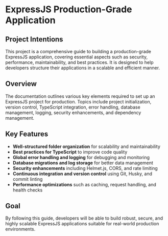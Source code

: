 # ExpressJS Production-Grade Application

## Project Intentions
This project is a comprehensive guide to building a production-grade ExpressJS application, covering essential aspects such as security, performance, maintainability, and best practices. It is designed to help developers structure their applications in a scalable and efficient manner.

## Overview
The documentation outlines various key elements required to set up an ExpressJS project for production. Topics include project initialization, version control, TypeScript integration, error handling, database management, logging, security enhancements, and dependency management.

## Key Features
- **Well-structured folder organization** for scalability and maintainability
- **Best practices for TypeScript** to improve code quality
- **Global error handling and logging** for debugging and monitoring
- **Database migrations and log storage** for better data management
- **Security enhancements** including Helmet.js, CORS, and rate limiting
- **Continuous integration and version control** using Git, Husky, and commit linting
- **Performance optimizations** such as caching, request handling, and health checks

## Goal
By following this guide, developers will be able to build robust, secure, and highly scalable ExpressJS applications suitable for real-world production environments.

